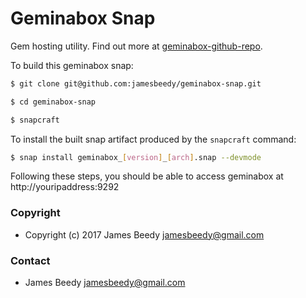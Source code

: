# Geminabox Snap

Gem hosting utility. Find out more at [geminabox-github-repo](https://github.com/geminabox/geminabox).

To build this geminabox snap:
```bash
$ git clone git@github.com:jamesbeedy/geminabox-snap.git

$ cd geminabox-snap

$ snapcraft
```

To install the built snap artifact produced by the `snapcraft` command:
```bash
$ snap install geminabox_[version]_[arch].snap --devmode
```

Following these steps, you should be able to access geminabox at http://youripaddress:9292

### Copyright
* Copyright (c) 2017 James Beedy <jamesbeedy@gmail.com>

### Contact
* James Beedy jamesbeedy@gmail.com

